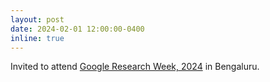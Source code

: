 ```yaml
---
layout: post
date: 2024-02-01 12:00:00-0400
inline: true
---
```


Invited to attend <a href="https://sites.google.com/view/researchweek24/home?authuser=0">Google Research Week, 2024</a> in Bengaluru.
